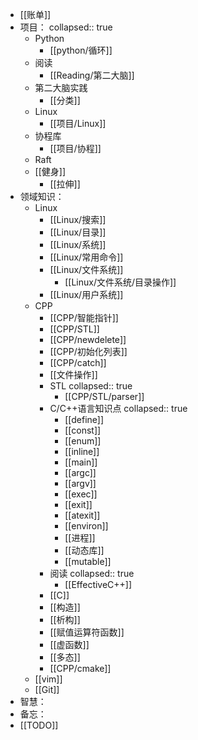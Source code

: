 - [[账单]]
- 项目：
  collapsed:: true
	- Python
		- [[python/循环]]
	- 阅读
		- [[Reading/第二大脑]]
	- 第二大脑实践
		- [[分类]]
	- Linux
		- [[项目/Linux]]
	- 协程库
		- [[项目/协程]]
	- Raft
	- [[健身]]
		- [[拉伸]]
- 领域知识：
	- Linux
		- [[Linux/搜索]]
		- [[Linux/目录]]
		- [[Linux/系统]]
		- [[Linux/常用命令]]
		- [[Linux/文件系统]]
			- [[Linux/文件系统/目录操作]]
		- [[Linux/用户系统]]
	- CPP
		- [[CPP/智能指针]]
		- [[CPP/STL]]
		- [[CPP/newdelete]]
		- [[CPP/初始化列表]]
		- [[CPP/catch]]
		- [[文件操作]]
		- STL
		  collapsed:: true
			- [[CPP/STL/parser]]
		- C/C++语言知识点
		  collapsed:: true
			- [[define]]
			- [[const]]
			- [[enum]]
			- [[inline]]
			- [[main]]
			- [[argc]]
			- [[argv]]
			- [[exec]]
			- [[exit]]
			- [[atexit]]
			- [[environ]]
			- [[进程]]
			- [[动态库]]
			- [[mutable]]
		- 阅读
		  collapsed:: true
			- [[EffectiveC++]]
		- [[C]]
		- [[构造]]
		- [[析构]]
		- [[赋值运算符函数]]
		- [[虚函数]]
		- [[多态]]
		- [[CPP/cmake]]
	- [[vim]]
	- [[Git]]
- 智慧：
- 备忘：
- [[TODO]]